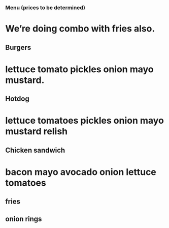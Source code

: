 ### Menu (prices to be determined)
# We’re doing combo with fries also.

## Burgers
# lettuce tomato pickles onion mayo mustard.

## Hotdog
# lettuce tomatoes pickles onion mayo mustard relish

## Chicken sandwich
# bacon mayo avocado onion lettuce tomatoes

## fries

## onion rings
